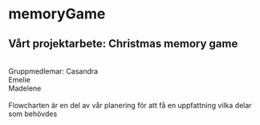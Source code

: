 # memoryGame

<h2><b>Vårt projektarbete: Christmas memory game</b></h2>
<br>
Gruppmedlemar: 
Casandra<br>
Emelie<br>
Madelene</n>
<br>
<br>
Flowcharten är en del av vår planering för att få en uppfattning vilka delar som behövdes
